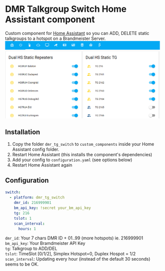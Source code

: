 # DMR Talkgroup Switch Home Assistant component

Custom component for [Home Assistant](https://homeassistant.io) so you can ADD, DELETE static talkgroups to a hotspot on a Brandmeister Server.
![Screenshot](screenshot.png?raw=true)

## Installation

1. Copy the folder `dmr_tg_switch` to `custom_components` inside your Home Assistant config folder.
2. Restart Home Assistant (this installs the component's dependencies)
3. Add your config to `configuration.yaml` (see options below)
4. Restart Home Assistant again

## Configuration

``` yaml
switch:
  - platform: dmr_tg_switch
    dmr_id: 216999901                       
    bm_api_key: !secret your_bm_api_key     
    tg: 216                                 
    tslot: 1                                  
    scan_interval:                                
      hours: 1
```
`dmr_id`:        Your 7 chars DMR ID + 01..99 (more hotspots) ie. 216999901      
`bm_api_key`:    Your Bramdmeister API Key    
`tg`:            Talkgroup to ADD/DEL    
`tslot`:         TimeSlot [0/1/2], Simplex Hotspot=0, Duplex Hospot = 1/2    
`scan_interval`: Updating every hour (instead of the default 30 seconds) seems to be OK.   

